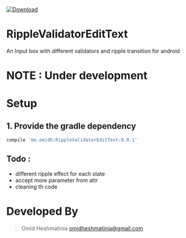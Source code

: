 [ ![Download](https://api.bintray.com/packages/omidheshmatinia/RippleValidatorEditText/RippleValidatorEditText/images/download.svg) ](https://bintray.com/omidheshmatinia/RippleValidatorEditText/RippleValidatorEditText/_latestVersion)
# RippleValidatorEditText
An Input box with different validators and ripple transition for android

# NOTE :  Under development


# Setup
## 1. Provide the gradle dependency
```gradle
compile 'me.omidh:RippleValidatorEditText:0.0.1'
```

## Todo :
 - different ripple effect for each state
 - accept more parameter from attr
 - cleaning th code

# Developed By

> Omid Heshmatinia
> omidheshmatinia@gmail.com
